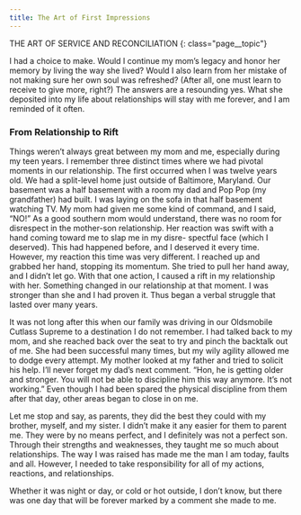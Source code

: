 ```yaml
---
title: The Art of First Impressions
---
```


THE ART OF SERVICE AND RECONCILIATION
{: class="page__topic"}

I had a choice to make. Would I continue my mom’s legacy and honor her
memory by living the way she lived? Would I also learn from her mistake of not
making sure her own soul was refreshed? (After all, one must learn to receive to
give more, right?) The answers are a resounding yes. What she deposited into my
life about relationships will stay with me forever, and I am reminded of it often.

### From Relationship to Rift

Things weren’t always great between my mom and me, especially during
my teen years. I remember three distinct times where we had pivotal moments
in our relationship. The first occurred when I was twelve years old. We had a
split-level home just outside of Baltimore, Maryland. Our basement was a half
basement with a room my dad and Pop Pop (my grandfather) had built. I was
laying on the sofa in that half basement watching TV. My mom had given me
some kind of command, and I said, “NO!” As a good southern mom would
understand, there was no room for disrespect in the mother-son relationship.
Her reaction was swift with a hand coming toward me to slap me in my disre-
spectful face (which I deserved). This had happened before, and I deserved it
every time. However, my reaction this time was very different. I reached up and
grabbed her hand, stopping its momentum. She tried to pull her hand away, and
I didn’t let go. With that one action, I caused a rift in my relationship with her.
Something changed in our relationship at that moment. I was stronger than she
and I had proven it. Thus began a verbal struggle that lasted over many years.

It was not long after this when our family was driving in our Oldsmobile
Cutlass Supreme to a destination I do not remember. I had talked back to my
mom, and she reached back over the seat to try and pinch the backtalk out of
me. She had been successful many times, but my wily agility allowed me to dodge
every attempt. My mother looked at my father and tried to solicit his help. I’ll
never forget my dad’s next comment. “Hon, he is getting older and stronger.
You will not be able to discipline him this way anymore. It’s not working.” Even
though I had been spared the physical discipline from them after that day, other
areas began to close in on me.

Let me stop and say, as parents, they did the best they could with my
brother, myself, and my sister. I didn’t make it any easier for them to parent me.
They were by no means perfect, and I definitely was not a perfect son. Through
their strengths and weaknesses, they taught me so much about relationships. The
way I was raised has made me the man I am today, faults and all. However, I
needed to take responsibility for all of my actions, reactions, and relationships.

Whether it was night or day, or cold or hot outside, I don’t know, but
there was one day that will be forever marked by a comment she made to me.